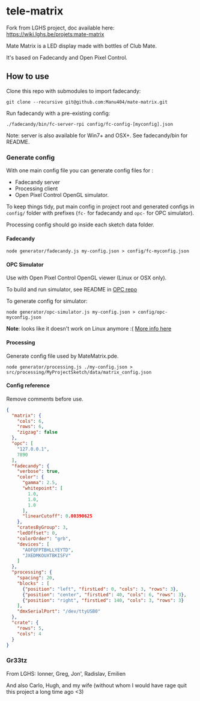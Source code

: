 # tele-matrix

Fork from LGHS project, doc available here: https://wiki.lghs.be/projets:mate-matrix 

Mate Matrix is a LED display made with bottles of Club Mate.

It's based on Fadecandy and Open Pixel Control.

## How to use

Clone this repo with submodules to import fadecandy: 

`git clone --recursive git@github.com:Manu404/mate-matrix.git`

Run fadecandy with a pre-existing config:

`./fadecandy/bin/fc-server-rpi config/fc-config-[myconfig].json`

Note: server is also available for Win7+ and OSX+. See 
fadecandy/bin for README.

### Generate config

With one main config file you can generate config files for :

* Fadecandy server
* Processing client
* Open Pixel Control OpenGL simulator.

To keep things tidy, put main config in project root
and generated configs in `config/` folder with prefixes
(`fc-` for fadecandy and `opc-` for OPC simulator).

Processing config should go inside each sketch data folder.

#### Fadecandy

`node generator/fadecandy.js my-config.json > config/fc-myconfig.json`

#### OPC Simulator

Use with Open Pixel Control OpenGL viewer (Linux or OSX only).

To build and run simulator, see README in [OPC repo](https://github.com/zestyping/openpixelcontrol)

To generate config for simulator:

`node generator/opc-simulator.js my-config.json > config/opc-myconfig.json`

**Note**: looks like it doesn't work on Linux anymore :(
[More info here](https://groups.google.com/d/topic/fadecandy/aKD9_kCoYDc/discussion)

#### Processing

Generate config file used by MateMatrix.pde.

`node generator/processing.js ./my-config.json > src/processing/MyProjectSketch/data/matrix_config.json`

#### Config reference

Remove comments before use.

```json
{
  "matrix": {
    "cols": 6,
    "rows": 6,
    "zigzag": false
  },
  "opc": [
    "127.0.0.1",
    7890
  ],
  "fadecandy": {
    "verbose": true,
    "color": {
      "gamma": 2.5,
      "whitepoint": [
        1.0,
        1.0,
        1.0
      ],
      "linearCutoff": 0.00390625
    },
    "cratesByGroup": 3,
    "ledOffset": 0,
    "colorOrder": "grb",
    "devices": [
      "AOFQFPTBHLLYEYTD",
      "JXEDMKOUXTBKISFV"
    ]
  },
  "processing": {
    "spacing": 20,
    "blocks" : [
      {"position": "left", "firstLed": 0, "cols": 3, "rows": 3},
      {"position": "center", "firstLed": 40, "cols": 6, "rows": 3},
      {"position": "right", "firstLed": 140, "cols": 3, "rows": 3}
    ],
    "dmxSerialPort": "/dev/ttyUSB0"
  },
  "crate": {
    "rows": 5,
    "cols": 4
  }
}
```

### Gr33tz

From LGHS: Ionner, Greg, Jon', Radislav, Emilien

And also Carlo, Hugh, and my wife (without whom I would have rage quit this project a long time ago <3)
